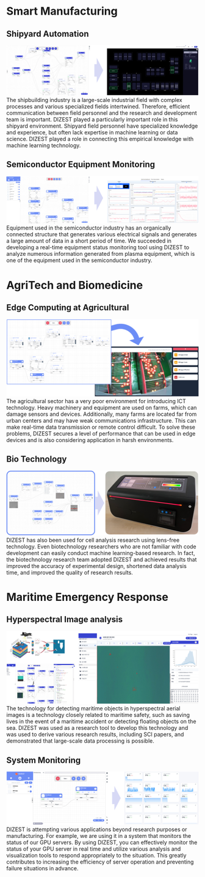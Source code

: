 # Smart Manufacturing

## Shipyard Automation
![screenshot](./screenshots/case-3.png)
The shipbuilding industry is a large-scale industrial field with complex processes and various specialized fields intertwined. Therefore, efficient communication between field personnel and the research and development team is important. DIZEST played a particularly important role in this shipyard environment. Shipyard field personnel have specialized knowledge and experience, but often lack expertise in machine learning or data science. DIZEST played a role in connecting this empirical knowledge with machine learning technology.

## Semiconductor Equipment Monitoring
![screenshot](./screenshots/case-4.png)
Equipment used in the semiconductor industry has an organically connected structure that generates various electrical signals and generates a large amount of data in a short period of time. We succeeded in developing a real-time equipment status monitoring tool using DIZEST to analyze numerous information generated from plasma equipment, which is one of the equipment used in the semiconductor industry.

# AgriTech and Biomedicine

## Edge Computing at Agricultural
![screenshot](./screenshots/case-5.png)
The agricultural sector has a very poor environment for introducing ICT technology. Heavy machinery and equipment are used on farms, which can damage sensors and devices. Additionally, many farms are located far from urban centers and may have weak communications infrastructure. This can make real-time data transmission or remote control difficult. To solve these problems, DIZEST secures a level of performance that can be used in edge devices and is also considering application in harsh environments.

## Bio Technology
![screenshot](./screenshots/case-2.png)
DIZEST has also been used for cell analysis research using lens-free technology. Even biotechnology researchers who are not familiar with code development can easily conduct machine learning-based research. In fact, the biotechnology research team adopted DIZEST and achieved results that improved the accuracy of experimental design, shortened data analysis time, and improved the quality of research results.

# Maritime Emergency Response

## Hyperspectral Image analysis
![screenshot](./screenshots/case-1.png)
The technology for detecting maritime objects in hyperspectral aerial images is a technology closely related to maritime safety, such as saving lives in the event of a maritime accident or detecting floating objects on the sea. DIZEST was used as a research tool to develop this technology and was used to derive various research results, including SCI papers, and demonstrated that large-scale data processing is possible.

## System Monitoring
![screenshot](./screenshots/case-6.png)
DIZEST is attempting various applications beyond research purposes or manufacturing. For example, we are using it in a system that monitors the status of our GPU servers. By using DIZEST, you can effectively monitor the status of your GPU server in real time and utilize various analysis and visualization tools to respond appropriately to the situation. This greatly contributes to increasing the efficiency of server operation and preventing failure situations in advance.